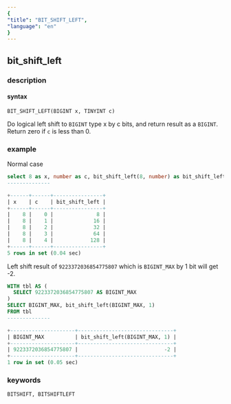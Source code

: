 ```yaml
---
{
"title": "BIT_SHIFT_LEFT",
"language": "en"
}
---
```


<!-- 
Licensed to the Apache Software Foundation (ASF) under one
or more contributor license agreements.  See the NOTICE file
distributed with this work for additional information
regarding copyright ownership.  The ASF licenses this file
to you under the Apache License, Version 2.0 (the
"License"); you may not use this file except in compliance
with the License.  You may obtain a copy of the License at

  http://www.apache.org/licenses/LICENSE-2.0

Unless required by applicable law or agreed to in writing,
software distributed under the License is distributed on an
"AS IS" BASIS, WITHOUT WARRANTIES OR CONDITIONS OF ANY
KIND, either express or implied.  See the License for the
specific language governing permissions and limitations
under the License.
-->

## bit_shift_left
### description
#### syntax

`BIT_SHIFT_LEFT(BIGINT x, TINYINT c)`

Do logical left shift to `BIGINT` type x by c bits, and return result as a `BIGINT`.
Return zero if `c` is less than 0.

### example
Normal case
```sql
select 8 as x, number as c, bit_shift_left(8, number) as bit_shift_left from numbers("number"="5")
--------------

+------+------+----------------+
| x    | c    | bit_shift_left |
+------+------+----------------+
|    8 |    0 |              8 |
|    8 |    1 |             16 |
|    8 |    2 |             32 |
|    8 |    3 |             64 |
|    8 |    4 |            128 |
+------+------+----------------+
5 rows in set (0.04 sec)
```
Left shift result of `9223372036854775807` which is `BIGINT_MAX` by 1 bit will get -2.
```sql
WITH tbl AS (
  SELECT 9223372036854775807 AS BIGINT_MAX
)
SELECT BIGINT_MAX, bit_shift_left(BIGINT_MAX, 1)
FROM tbl
--------------

+---------------------+-------------------------------+
| BIGINT_MAX          | bit_shift_left(BIGINT_MAX, 1) |
+---------------------+-------------------------------+
| 9223372036854775807 |                            -2 |
+---------------------+-------------------------------+
1 row in set (0.05 sec)
```
### keywords

    BITSHIFT, BITSHIFTLEFT
